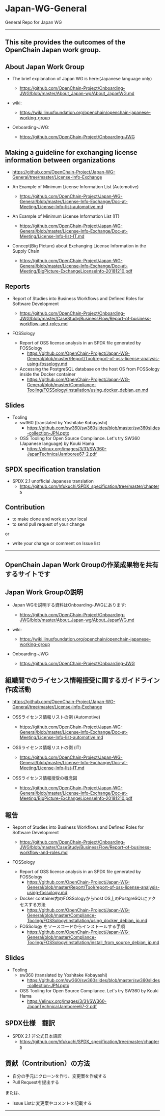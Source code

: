 # Japan-WG-General
General Repo for Japan WG

---

## This site provides the outcomes of the OpenChain Japan work group.

## About Japan Work Group

* The brief explanation of Japan WG is here:(Japanese language only)
  * https://github.com/OpenChain-Project/Onboarding-JWG/blob/master/About_Japan-wg/About_JapanWG.md

* wiki:
  * https://wiki.linuxfoundation.org/openchain/openchain-japanese-working-group

* Onboarding-JWG:
  * https://github.com/OpenChain-Project/Onboarding-JWG


## Making a guideline for exchanging license information between organizations

* https://github.com/OpenChain-Project/Japan-WG-General/tree/master/License-Info-Exchange

* An Example of Minimum License Information List (Automotive)
  * https://github.com/OpenChain-Project/Japan-WG-General/blob/master/License-Info-Exchange/Doc-at-Meeting/License-Info-list-automotive.md
* An Example of Minimum License Information List (IT)
  * https://github.com/OpenChain-Project/Japan-WG-General/blob/master/License-Info-Exchange/Doc-at-Meeting/License-Info-list-IT.md

* Concept(Big Picture) about Exchanging License Information in the Supply Chain 
  * https://github.com/OpenChain-Project/Japan-WG-General/blob/master/License-Info-Exchange/Doc-at-Meeting/BigPicture-ExchangeLicenseInfo-20181210.pdf

## Reports 

* Report of Studies into Business Workflows and Defined Roles for Software Development
  * https://github.com/OpenChain-Project/Onboarding-JWG/blob/master/CaseStudy/BusinessFlow/Report-of-business-workflow-and-roles.md

* FOSSology
  * Report of OSS license analysis in an SPDX file generated by FOSSology
    * https://github.com/OpenChain-Project/Japan-WG-General/blob/master/Report/Tool/report-of-oss-license-analysis-using-fossology.md
  * Accessing the PostgreSQL database on the host OS from FOSSology inside the Docker container
    * https://github.com/OpenChain-Project/Japan-WG-General/blob/master/Compliance-Tooling/FOSSology/Installation/using_docker_debian_en.md

## Slides 

* Tooling
  * sw360 (translated by Yoshitake Kobayashi)
    * https://github.com/sw360/sw360slides/blob/master/sw360slides-collection-JPN.pptx
  * OSS Tooling for Open Source Compliance. Let's try SW360 (Japanese language) by Kouki Hama
    * https://elinux.org/images/3/31/SW360-JapanTechnicalJamboree67-2.pdf


## SPDX specification translation

* SPDX 2.1 unofficial Japanese translation
  * https://github.com/hfukuchi/SPDX_specification/tree/master/chapters

## Contribution

* to make clone and work at your local
* to send pull request of your change 

or 

* write your change or comment on Issue list

--- 

## OpenChain Japan Work Groupの作業成果物を共有するサイトです

## Japan Work Groupの説明

* Japan WGを説明する資料はOnboarding-JWGにあります:
  * https://github.com/OpenChain-Project/Onboarding-JWG/blob/master/About_Japan-wg/About_JapanWG.md

* wiki:
  * https://wiki.linuxfoundation.org/openchain/openchain-japanese-working-group

* Onboarding-JWG:
  * https://github.com/OpenChain-Project/Onboarding-JWG


## 組織間でのライセンス情報授受に関するガイドライン作成活動

* https://github.com/OpenChain-Project/Japan-WG-General/tree/master/License-Info-Exchange

* OSSライセンス情報リストの例 (Automotive)
  * https://github.com/OpenChain-Project/Japan-WG-General/blob/master/License-Info-Exchange/Doc-at-Meeting/License-Info-list-automotive.md
* OSSライセンス情報リストの例 (IT)
  * https://github.com/OpenChain-Project/Japan-WG-General/blob/master/License-Info-Exchange/Doc-at-Meeting/License-Info-list-IT.md

* OSSライセンス情報授受の概念図 
  * https://github.com/OpenChain-Project/Japan-WG-General/blob/master/License-Info-Exchange/Doc-at-Meeting/BigPicture-ExchangeLicenseInfo-20181210.pdf


## 報告

* Report of Studies into Business Workflows and Defined Roles for Software Development
  * https://github.com/OpenChain-Project/Onboarding-JWG/blob/master/CaseStudy/BusinessFlow/Report-of-business-workflow-and-roles.md

* FOSSology
  * Report of OSS license analysis in an SPDX file generated by FOSSology
    * https://github.com/OpenChain-Project/Japan-WG-General/blob/master/Report/Tool/report-of-oss-license-analysis-using-fossology.md
  * Docker container内のFOSSologyからhost OS上のPostgreSQLにアクセスする方法
    * https://github.com/OpenChain-Project/Japan-WG-General/blob/master/Compliance-Tooling/FOSSology/Installation/using_docker_debian_jp.md
  * FOSSology をソースコードからインストールする手順
    * https://github.com/OpenChain-Project/Japan-WG-General/blob/master/Compliance-Tooling/FOSSology/Installation/install_from_source_debian_jp.md

## Slides 

* Tooling
  * sw360 (translated by Yoshitake Kobayashi)
    * https://github.com/sw360/sw360slides/blob/master/sw360slides-collection-JPN.pptx
  * OSS Tooling for Open Source Compliance. Let's try SW360 by Kouki Hama
    * https://elinux.org/images/3/31/SW360-JapanTechnicalJamboree67-2.pdf

## SPDX仕様　翻訳

* SPDX 2.1 非公式日本語訳
  * https://github.com/hfukuchi/SPDX_specification/tree/master/chapters


## 貢献（Contribution）の方法

* 自分の手元にクローンを作り、変更案を作成する
* Pull Requestを提出する

または、

* Issue Listに変更案やコメントを記載する

---

